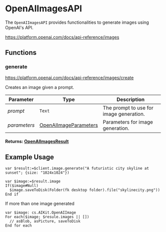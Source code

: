 # OpenAIImagesAPI

The `OpenAIImagesAPI` provides functionalities to generate images using OpenAI's API.

https://platform.openai.com/docs/api-reference/images

## Functions

### generate

https://platform.openai.com/docs/api-reference/images/create

Creates an image given a prompt.

| Parameter    | Type                                           | Description                                          |
|--------------|------------------------------------------------|------------------------------------------------------|
| *prompt*       | `Text`                                         | The prompt to use for image generation.              |
| *parameters*   | [OpenAIImageParameters](OpenAIImageParameters.md) | Parameters for image generation.                     |

#### Returns: [OpenAIImagesResult](OpenAIImagesResult.md)

## Example Usage

```4d
var $result:=$client.image.generate("A futuristic city skyline at sunset"; {size: "1024x1024"})

var $image:=$result.image
If($image#Null)
  $image.saveToDisk(Folder(fk desktop folder).file("skylinecity.png"))
End if
```

If more than one image generated

```4d
var $image: cs.AIKit.OpenAIImage
For each($image; $resule.images || [])
  // asBlob, asPicture, saveToDisk
End for each
```